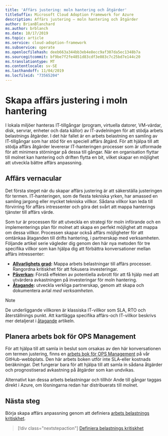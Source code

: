 ```yaml
---
title: 'Affärs justering: moln hantering och åtgärder'
titleSuffix: Microsoft Cloud Adoption Framework for Azure
description: Affärs justering – moln hantering och åtgärder
author: BrianBlanchard
ms.author: brblanch
ms.date: 10/17/2019
ms.topic: article
ms.service: cloud-adoption-framework
ms.subservice: operate
ms.openlocfilehash: deeb663a344bb3eb4e8ecc9af307da5ec1348b7a
ms.sourcegitcommit: bf9be7f2fe4851d83cdf3e083c7c25bd7e144c20
ms.translationtype: MT
ms.contentlocale: sv-SE
ms.lasthandoff: 11/04/2019
ms.locfileid: "73565204"
---
```

# <a name="create-business-alignment-in-cloud-management"></a>Skapa affärs justering i moln hantering

I lokala miljöer hanteras IT-tillgångar (program, virtuella datorer, VM-värdar, disk, servrar, enheter och data källor) av IT-avdelningen för att stödja arbets belastnings åtgärder. I det här fallet är en arbets belastning en samling av IT-tillgångar som har stöd för en speciell affärs åtgärd. För att hjälpa till att stödja affärs åtgärder levererar IT-hanteringen processer som är utformade för att minimera störningar på dessa till gångar. När en organisation flyttar till molnet kan hantering och driften flytta en bit, vilket skapar en möjlighet att utveckla bättre affärs anpassning.

## <a name="business-vernacular"></a>Affärs vernacular

Det första steget när du skapar affärs justering är att säkerställa justeringen för termen. IT-hanteringen, som de flesta tekniska yrken, har amassed en samling jargong eller mycket tekniska villkor. Sådana villkor kan leda till förvirring för affärs intressenter och göra det svårt att mappa hanterings tjänster till affärs värde.

Som tur är processen för att utveckla en strategi för moln införande och en implementerings plan för molnet att skapa en perfekt möjlighet att mappa om dessa villkor. Processen skapar också affärs möjligheter för att omtänkaa åtaganden till drifts hantering, i partnerskap med verksamheten. Följande artikel serie vägleder dig genom den här nya metoden för tre specifika villkor som kan hjälpa dig att förbättra konversationer mellan affärs intressenter: 

- **[Allvarlighets grad](./criticality.md):** Mappa arbets belastningar till affärs processer. Rangordna kritiskhet för att fokusera investeringar.
- **[Påverkan](./impact.md):** Förstå effekten av potentiella avbrott för att få hjälp med att utvärdera avkastningen på investeringar för moln hantering.
- **[Åtagande](./commitment.md):** utveckla verkliga partnerskap, genom att skapa och dokumentera avtal *med verksamheten*.

> [!NOTE]
> De underliggande villkoren är klassiska IT-villkor som SLA, RTO och återställnings punkt. Att kartlägga specifika affärs-och IT-villkor beskrivs mer detaljerat i [åtagande](./commitment.md) artikeln.

## <a name="ops-management-planning-workbook"></a>Planera arbets bok för OPS Management

För att hjälpa till att samla in beslut som orsakas av den här konversationen om termen justering, finns en [arbets bok för OPS Management](https://raw.githubusercontent.com/microsoft/CloudAdoptionFramework/master/manage/opsmanagementworkbook.xlsx) på vår GitHub-webbplats. Den här arbets boken utför inte SLA-eller kostnads beräkningar. Det fungerar bara för att hjälpa till att samla in sådana åtgärder och prognostiserad avkastning på åtgärder som kan undvikas.

Alternativt kan dessa arbets belastningar och tillhör Ande till gångar taggas direkt i Azure, om lösningarna redan har distribuerats till molnet.

## <a name="next-steps"></a>Nästa steg

Börja skapa affärs anpassning genom att definiera [arbets belastnings kritiskhet](./criticality.md).

> [!div class="nextstepaction"]
> [Definiera belastnings kritiskhet](./criticality.md)
